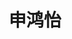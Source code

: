 ---
# Display name

title: 申鸿怡
user_groups: ["Current Master Students"]



organizations:
- name: 2019- 

Interests:
- Data Science

---